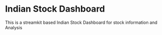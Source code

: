 # Indian Stock Dashboard 
 This is a streamkit based Indian Stock Dashboard for stock information and Analysis
